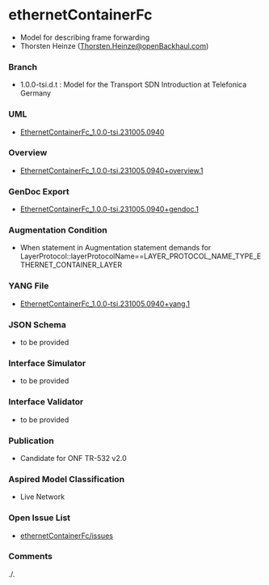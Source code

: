 # ethernetContainerFc
- Model for describing frame forwarding
- Thorsten Heinze (Thorsten.Heinze@openBackhaul.com)

### Branch
- 1.0.0-tsi.d.t : Model for the Transport SDN Introduction at Telefonica Germany

### UML
- [EthernetContainerFc_1.0.0-tsi.231005.0940](./EthernetContainerFc_1.0.0-tsi.231005.0940.zip)

### Overview 
- [EthernetContainerFc_1.0.0-tsi.231005.0940+overview.1](./EthernetContainerFc_1.0.0-tsi.231005.0940+overview.1.png)

### GenDoc Export
- [EthernetContainerFc_1.0.0-tsi.231005.0940+gendoc.1](./EthernetContainerFc_1.0.0-tsi.231005.0940+gendoc.1.docx)

### Augmentation Condition 
- When statement in Augmentation statement demands for LayerProtocol::layerProtocolName==LAYER_PROTOCOL_NAME_TYPE_ETHERNET_CONTAINER_LAYER

### YANG File
- [EthernetContainerFc_1.0.0-tsi.231005.0940+yang.1](./EthernetContainerFc_1.0.0-tsi.231005.0940+yang.1.zip)

### JSON Schema
- to be provided

### Interface Simulator
- to be provided

### Interface Validator
- to be provided

### Publication
- Candidate for ONF TR-532 v2.0 

### Aspired Model Classification
- Live Network

### Open Issue List
- [ethernetContainerFc/issues](../../issues)

### Comments
./.
